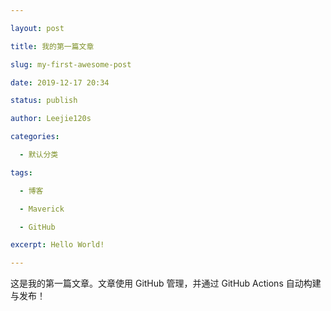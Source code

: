 ```yaml
---

layout: post

title: 我的第一篇文章

slug: my-first-awesome-post

date: 2019-12-17 20:34

status: publish

author: Leejie120s

categories: 

  - 默认分类

tags: 

  - 博客

  - Maverick

  - GitHub

excerpt: Hello World!

---
```


这是我的第一篇文章。文章使用 GitHub 管理，并通过 GitHub Actions 自动构建与发布！
